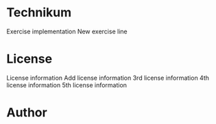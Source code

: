 # Technikum

Exercise implementation
New exercise line

# License

License information
Add license information
3rd license information
4th license information
5th license information

# Author
